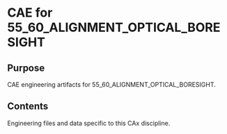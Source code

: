# CAE for 55_60_ALIGNMENT_OPTICAL_BORESIGHT

## Purpose
CAE engineering artifacts for 55_60_ALIGNMENT_OPTICAL_BORESIGHT.

## Contents
Engineering files and data specific to this CAx discipline.
